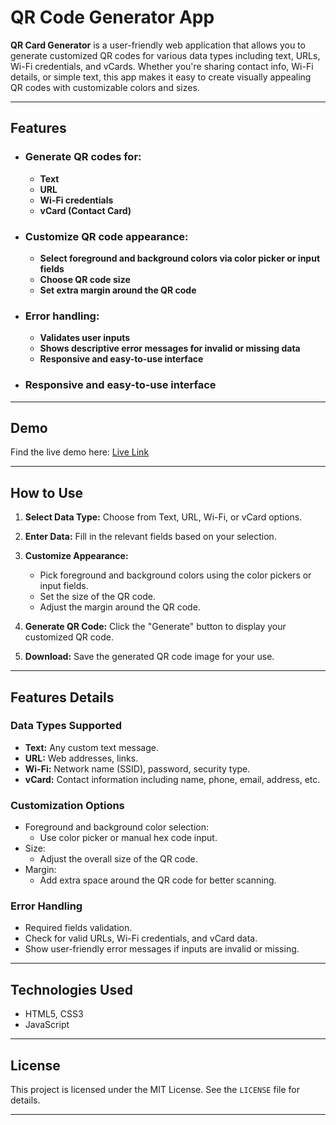 # QR Code Generator App

**QR Card Generator** is a user-friendly web application that allows you to generate customized QR codes for various data types including text, URLs, Wi-Fi credentials, and vCards. Whether you're sharing contact info, Wi-Fi details, or simple text, this app makes it easy to create visually appealing QR codes with customizable colors and sizes.

---

## Features

- ### Generate QR codes for:

  - **Text**
  - **URL**
  - **Wi-Fi credentials**
  - **vCard (Contact Card)**

- ### Customize QR code appearance:

  - **Select foreground and background colors via color picker or input fields**
  - **Choose QR code size**
  - **Set extra margin around the QR code**

- ### Error handling:

  - **Validates user inputs**
  - **Shows descriptive error messages for invalid or missing data**
  - **Responsive and easy-to-use interface**

- ### Responsive and easy-to-use interface

---

## Demo

Find the live demo here: [Live Link](https://qrcode-generator-x.netlify.app/)

---

## How to Use

1. **Select Data Type:**
   Choose from Text, URL, Wi-Fi, or vCard options.

2. **Enter Data:**
   Fill in the relevant fields based on your selection.

3. **Customize Appearance:**

   - Pick foreground and background colors using the color pickers or input fields.
   - Set the size of the QR code.
   - Adjust the margin around the QR code.

4. **Generate QR Code:**
   Click the "Generate" button to display your customized QR code.

5. **Download:**
   Save the generated QR code image for your use.

---

## Features Details

### Data Types Supported

- **Text:** Any custom text message.
- **URL:** Web addresses, links.
- **Wi-Fi:** Network name (SSID), password, security type.
- **vCard:** Contact information including name, phone, email, address, etc.

### Customization Options

- Foreground and background color selection:
  - Use color picker or manual hex code input.
- Size:
  - Adjust the overall size of the QR code.
- Margin:
  - Add extra space around the QR code for better scanning.

### Error Handling

- Required fields validation.
- Check for valid URLs, Wi-Fi credentials, and vCard data.
- Show user-friendly error messages if inputs are invalid or missing.

---

## Technologies Used

- HTML5, CSS3
- JavaScript

---

## License

This project is licensed under the MIT License. See the `LICENSE` file for details.

---
